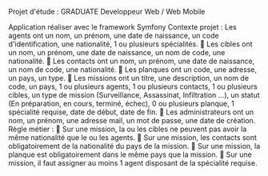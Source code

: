 Projet d'étude : GRADUATE Developpeur Web / Web Mobile

Application réaliser avec le framework Symfony
Contexte projet : 
Les agents ont un nom, un prénom, une date de naissance, un code d'identification, une nationalité, 1 ou plusieurs spécialités.
 Les cibles ont un nom, un prénom, une date de naissance, un nom de code, une nationalité.
 Les contacts ont un nom, un prénom, une date de naissance, un nom de code, une nationalité.
 Les planques ont un code, une adresse, un pays, un type.
 Les missions ont un titre, une description, un nom de code, un pays, 1 ou plusieurs agents, 1 ou
plusieurs contacts, 1 ou plusieurs cibles, un type de mission (Surveillance, Assassinat, Infiltration ...), un statut (En préparation, en cours, terminé, échec), 0 ou plusieurs planque, 1 spécialité requise, date de début, date de fin.
 Les administrateurs ont un nom, un prénom, une adresse mail, un mot de passe, une date de création. Règle métier :
 Sur une mission, la ou les cibles ne peuvent pas avoir la même nationalité que le ou les agents.
 Sur une mission, les contacts sont obligatoirement de la nationalité du pays de la mission.
 Sur une mission, la planque est obligatoirement dans le même pays que la mission.
 Sur une mission, il faut assigner au moins 1 agent disposant de la spécialité requise.

